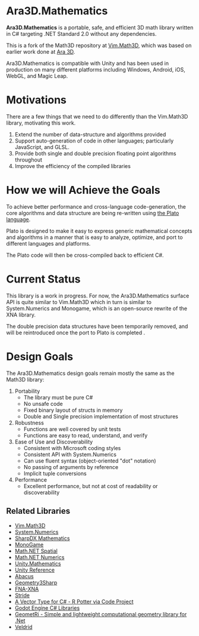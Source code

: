 ﻿# Ara3D.Mathematics

**Ara3D.Mathematics** is a portable, safe, and efficient 3D math library written in C# 
targeting .NET Standard 2.0 without any dependencies. 

This is a fork of the Math3D repository at [Vim.Math3D](https://github.com/vimaec/math3d),
which was based on earlier work done at [Ara 3D](https://ara3d.com).

Ara3D.Mathematics is compatible with Unity and has been used in production on many different platforms including Windows, 
Android, iOS, WebGL, and Magic Leap. 

# Motivations

There are a few things that we need to do differently than the Vim.Math3D library, motivating this work. 

1. Extend the number of data-structure and algorithms provided 
1. Support auto-generation of code in other languages; particularly JavaScript, and GLSL. 
1. Provide both single and double precision floating point algorithms throughout 
1. Improve the efficiency of the compiled libraries

# How we will Achieve the Goals

To achieve better performance and cross-language code-generation, the core algorithms and data structure 
are being re-written using [the Plato language](https://github.com/cdiggins/plato). 

Plato is designed to make it easy to express generic mathematical concepts and algorithms
in a manner that is easy to analyze, optimize, and port to different languages and platforms. 

The Plato code will then be cross-compiled back to efficient C#.

# Current Status

This library is a work in progress. For now, the Ara3D.Mathematics surface API is quite similar to 
Vim.Math3D which in turn is similar to System.Numerics and Monogame, which is an open-source rewrite 
of the XNA library. 

The double precision data structures have been temporarily removed, and will be reintroduced once the 
port to Plato is completed . 

# Design Goals

The Ara3D.Mathematics design goals remain mostly the same as the Math3D library:

1. Portability
	* The library must be pure C# 
	* No unsafe code 
	* Fixed binary layout of structs in memory
	* Double and Single precision implementation of most structures 
2. Robustness
	* Functions are well covered by unit tests 
	* Functions are easy to read, understand, and verify
3. Ease of Use and Discoverability
	* Consistent with Microsoft coding styles
	* Consistent API with System.Numerics
	* Can use fluent syntax (object-oriented "dot" notation)
	* No passing of arguments by reference
	* Implicit tuple conversions 
4. Performance 
	* Excellent performance, but not at cost of readability or discoverability

## Related Libraries 

* [Vim.Math3D](https://github.com/vimaec/math3d)
* [System.Numerics](https://referencesource.microsoft.com/#System.Numerics,namespaces)
* [SharpDX Mathematics](https://github.com/sharpdx/SharpDX/tree/master/Source/SharpDX.Mathematics)
* [MonoGame](https://github.com/MonoGame/MonoGame)
* [Math.NET Spatial](https://github.com/mathnet/mathnet-spatial)
* [Math.NET Numerics](https://github.com/mathnet/mathnet-numerics)
* [Unity.Mathematics](https://github.com/Unity-Technologies/Unity.Mathematics)
* [Unity Reference](https://github.com/Unity-Technologies/UnityCsReference/tree/master/Runtime/Export)
* [Abacus](https://github.com/sungiant/abacus)
* [Geometry3Sharp](https://github.com/gradientspace/geometry3Sharp)
* [FNA-XNA](https://github.com/FNA-XNA/FNA/tree/master/src)
* [Stride](https://github.com/stride3d/stride/tree/master/sources/core/Stride.Core.Mathematics)
* [A Vector Type for C# - R Potter via Code Project](https://www.codeproject.com/Articles/17425/A-Vector-Type-for-C)
* [Godot Engine C# Libraries](https://github.com/godotengine/godot/tree/master/modules/mono/glue/GodotSharp/GodotSharp/Core)
* [GeometRi - Simple and lightweight computational geometry library for .Net](https://github.com/RiSearcher/GeometRi.CSharp)
* [Veldrid](https://github.com/mellinoe/veldrid/tree/master/src/Veldrid.Utilities)